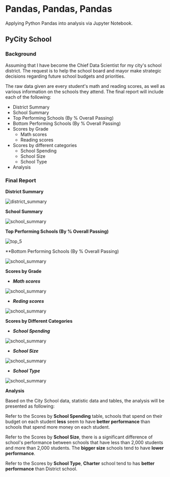 # Pandas, Pandas, Pandas

Applying Python Pandas into analysis via Jupyter Notebook.

## PyCity School

### Background

Assuming that I have become the Chief Data Scientist for my city's school district. The request is to help the school board and mayor make strategic decisions regarding future school budgets and priorities. 

The raw data given are every student's math and reading scores, as well as various information on the schools they attend. The final report will include each of the following:

* District Summary
* School Summary
* Top Performing Schools (By % Overall Passing)
* Bottom Performing Schools (By % Overall Passing)
* Scores by Grade
    * Math scores
    * Reading scores
* Scores by different categories
    * School Spending
    * School Size
    * School Type
* Analysis

### Final Report

**District Summary**

![district_summary](Images/district_summary)

**School Summary**

![school_summary](Images/school_summary)

**Top Performing Schools (By % Overall Passing)**

![top_5](Images/top_5)

**Bottom Performing Schools (By % Overall Passing)

![school_summary](bottom_5)

**Scores by Grade**

* ***Math scores***

![school_summary](Images/math_by_grade)

* ***Reding scores***

![school_summary](Images/reading_by_grade)

**Scores by Different Categories**

* ***School Spending***

![school_summary](Images/avg_scores_spending)

* ***School Size***

![school_summary](Images/avg_scores_size)

* ***School Type***

![school_summary](Images/avg_scores_type)

**Analysis**

Based on the City School data, statistic data and tables, the analysis will be presented as following:

Refer to the Scores by **School Spending** table, schools that spend on their budget on each student **less** seem to have **better performance** than schools that spend more money on each student.

Refer to the Scores by **School Size**, there is a significant difference of school's performance between schools that have less than 2,000 students and more than 2,000 students. The **bigger size** schools tend to have **lower performance**.

Refer to the Scores by **School Type**, **Charter** school tend to has **better performance** than District school.